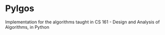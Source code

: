 Pylgos
======

Implementation for the algorithms taught in CS 161 - Design and Analysis of Algorithms, in Python